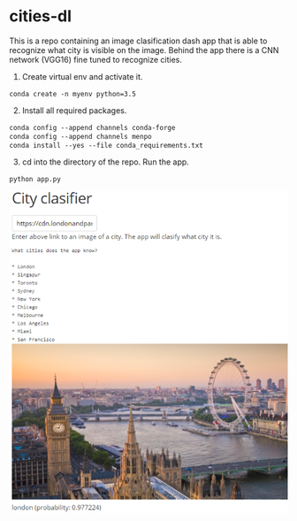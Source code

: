 # cities-dl
This is a repo containing an image clasification dash app that is able to recognize what city is visible on the image.
Behind the app there is a CNN network (VGG16) fine tuned to recognize cities.

1. Create virtual env and activate it.
```
conda create -n myenv python=3.5
```
2. Install all required packages.
```
conda config --append channels conda-forge
conda config --append channels menpo
conda install --yes --file conda_requirements.txt
```
3. cd into the directory of the repo. Run the app.
```
python app.py
```
![alt text](https://github.com/SzefKuchni/cities-dl/blob/master/app_image.PNG)
